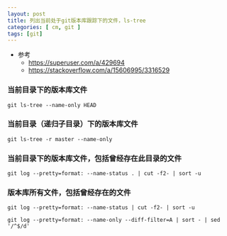 ```yaml
---
layout: post
title: 列出当前处于git版本库跟踪下的文件，ls-tree
categories: [ cm, git ]
tags: [git]
---
```


* 参考
  * <https://superuser.com/a/429694>
  * <https://stackoverflow.com/a/15606995/3316529>



### 当前目录下的版本库文件

~~~
git ls-tree --name-only HEAD
~~~

### 当前目录（递归子目录）下的版本库文件

~~~
git ls-tree -r master --name-only
~~~

### 当前目录下的版本库文件，包括曾经存在此目录的文件

~~~
git log --pretty=format: --name-status . | cut -f2- | sort -u
~~~

### 版本库所有文件，包括曾经存在的文件

~~~
git log --pretty=format: --name-status | cut -f2- | sort -u
~~~

~~~
git log --pretty=format: --name-only --diff-filter=A | sort - | sed '/^$/d'
~~~



